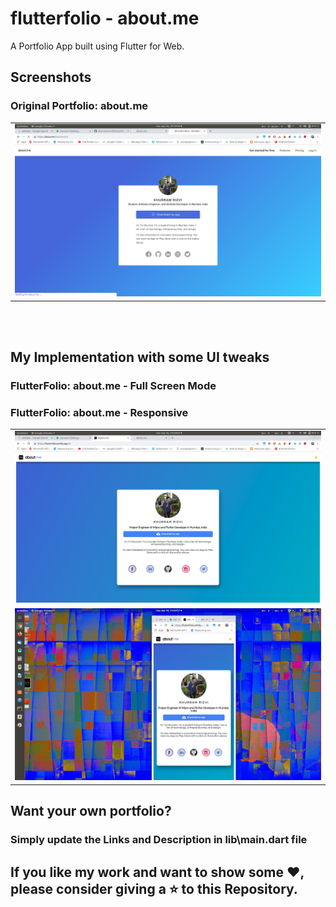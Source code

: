 # flutterfolio - about.me

A Portfolio App built using Flutter for Web.

## Screenshots

### Original Portfolio: about.me

<table>
  <tr> 
  <td> <img src ='ss/og.png'> </td>
   </tr>
 </table>
 
 <br>
 <br>
 
 ## My Implementation with some UI tweaks
 
 ### FlutterFolio: about.me - Full Screen Mode
 
 <table>
  <tr> 
  <td> <img src ='ss/full.png'> </td>
   </tr>
  
  ### FlutterFolio: about.me - Responsive
  
  <tr> 
  <td> <img src ='ss/responsive.png'> </td>
   </tr>
 </table>
 
 ## Want your own portfolio?
 ### Simply update the Links and Description in lib\main.dart file
 
    
## If you like my work and want to show some ❤️, please consider giving a ⭐️ to this Repository.
